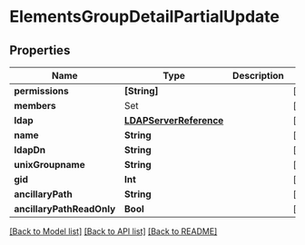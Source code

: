 # ElementsGroupDetailPartialUpdate

## Properties

Name | Type | Description | Notes
------------ | ------------- | ------------- | -------------
**permissions** | **[String]** |  | [optional] 
**members** | Set<ElementsUserReference> |  | [optional] 
**ldap** | [**LDAPServerReference**](LDAPServerReference.md) |  | [optional] 
**name** | **String** |  | [optional] 
**ldapDn** | **String** |  | [optional] 
**unixGroupname** | **String** |  | [optional] 
**gid** | **Int** |  | [optional] 
**ancillaryPath** | **String** |  | [optional] 
**ancillaryPathReadOnly** | **Bool** |  | [optional] 

[[Back to Model list]](../README.md#documentation-for-models) [[Back to API list]](../README.md#documentation-for-api-endpoints) [[Back to README]](../README.md)



